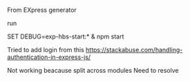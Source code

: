 From EXpress generator


run

SET DEBUG=exp-hbs-start:* & npm start

Tried to add login from this https://stackabuse.com/handling-authentication-in-express-js/

Not working beacause split across modules Need to resolve



